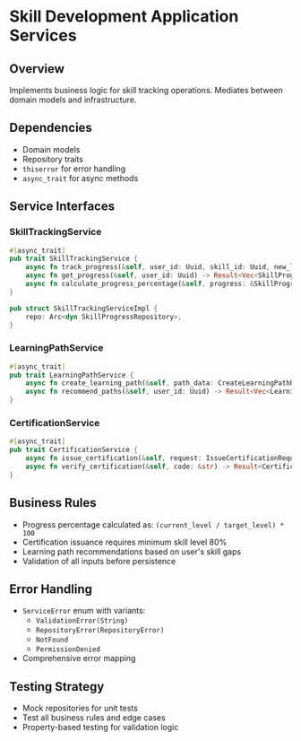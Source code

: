 # Skill Development Application Services

## Overview
Implements business logic for skill tracking operations. Mediates between domain models and infrastructure.

## Dependencies
- Domain models
- Repository traits
- `thiserror` for error handling
- `async_trait` for async methods

## Service Interfaces

### SkillTrackingService
```rust
#[async_trait]
pub trait SkillTrackingService {
    async fn track_progress(&self, user_id: Uuid, skill_id: Uuid, new_level: u8) -> Result<SkillProgress, ServiceError>;
    async fn get_progress(&self, user_id: Uuid) -> Result<Vec<SkillProgress>, ServiceError>;
    async fn calculate_progress_percentage(&self, progress: &SkillProgress) -> f32;
}

pub struct SkillTrackingServiceImpl {
    repo: Arc<dyn SkillProgressRepository>,
}
```

### LearningPathService
```rust
#[async_trait]
pub trait LearningPathService {
    async fn create_learning_path(&self, path_data: CreateLearningPathRequest) -> Result<LearningPath, ServiceError>;
    async fn recommend_paths(&self, user_id: Uuid) -> Result<Vec<LearningPath>, ServiceError>;
}
```

### CertificationService
```rust
#[async_trait]
pub trait CertificationService {
    async fn issue_certification(&self, request: IssueCertificationRequest) -> Result<Certification, ServiceError>;
    async fn verify_certification(&self, code: &str) -> Result<Certification, ServiceError>;
}
```

## Business Rules
- Progress percentage calculated as: `(current_level / target_level) * 100`
- Certification issuance requires minimum skill level 80%
- Learning path recommendations based on user's skill gaps
- Validation of all inputs before persistence

## Error Handling
- `ServiceError` enum with variants:
  - `ValidationError(String)`
  - `RepositoryError(RepositoryError)`
  - `NotFound`
  - `PermissionDenied`
- Comprehensive error mapping

## Testing Strategy
- Mock repositories for unit tests
- Test all business rules and edge cases
- Property-based testing for validation logic